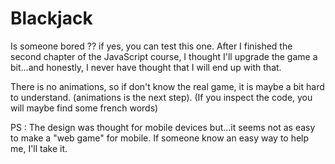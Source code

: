 # Blackjack
Is someone bored ?? if yes, you can test this one.
After I finished the second chapter of the JavaScript course, I thought I'll upgrade the game a bit...and honestly, I never have thought that I will end up with that.

There is no animations, so if don't know the real game, it is maybe a bit hard to understand. (animations is the next step).
(If you inspect the code, you will maybe find some french words)

PS : The design was thought for mobile devices but...it seems not as easy to make a "web game" for mobile. If someone know an easy way to help me, I'll take it.

